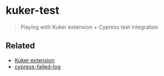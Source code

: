 # kuker-test

> Playing with Kuker extension + Cypress test integration

## Related

- [Kuker extension](https://github.com/krasimir/kuker)
- [cypress-failed-log](https://github.com/bahmutov/cypress-failed-log)
